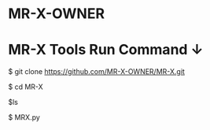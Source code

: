 # MR-X-OWNER 
# MR-X Tools Run Command ↓

$ git clone https://github.com/MR-X-OWNER/MR-X.git

$ cd MR-X

$ls

$ MRX.py
